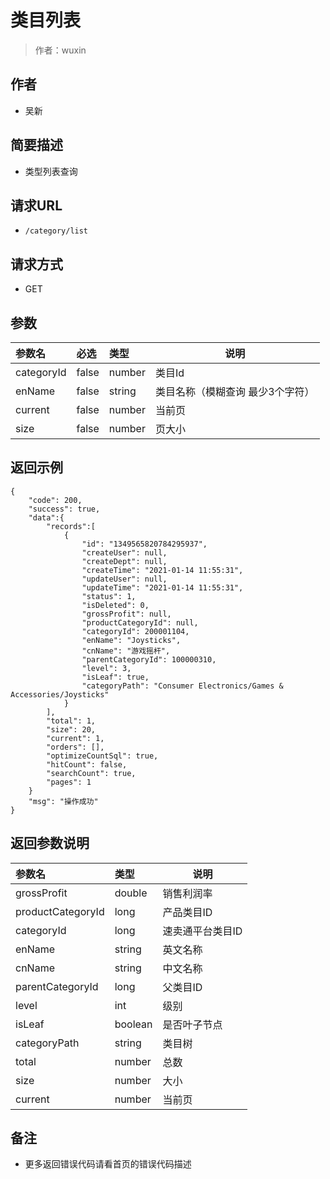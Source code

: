 # 类目列表

> 作者：wuxin

## 作者
- 吴新
    
## 简要描述

- 类型列表查询

## 请求URL
- `/category/list `
  
## 请求方式
- GET 

## 参数

|参数名|必选|类型|说明|
|:----    |:---|:----- |-----   |
|categoryId |false  |number |类目Id   |
|enName |false  |string |类目名称（模糊查询 最少3个字符）   |
|current |false  |number |当前页   |
|size |false  |number |页大小   |

## 返回示例 

``` 
{
    "code": 200,
    "success": true,
    "data":{
		"records":[
			{
				"id": "1349565820784295937",
				"createUser": null,
				"createDept": null,
				"createTime": "2021-01-14 11:55:31",
				"updateUser": null,
				"updateTime": "2021-01-14 11:55:31",
				"status": 1,
				"isDeleted": 0,
				"grossProfit": null,
				"productCategoryId": null,
				"categoryId": 200001104,
				"enName": "Joysticks",
				"cnName": "游戏摇杆",
				"parentCategoryId": 100000310,
				"level": 3,
				"isLeaf": true,
				"categoryPath": "Consumer Electronics/Games & Accessories/Joysticks"
			}
    	],
		"total": 1,
        "size": 20,
        "current": 1,
        "orders": [],
        "optimizeCountSql": true,
        "hitCount": false,
        "searchCount": true,
        "pages": 1
	}
    "msg": "操作成功"
}
```

## 返回参数说明 

|参数名|类型|说明|
|:-----  |:-----|-----                           |
|  grossProfit | double    | 销售利润率  |
|  productCategoryId | long    | 产品类目ID  |
|  categoryId |   long  | 速卖通平台类目ID |
|  enName |   string  | 英文名称  |
|  cnName |  string   |  中文名称 |
|  parentCategoryId |  long   | 父类目ID  |
|  level |   int  | 级别  |
|  isLeaf |  boolean   |  是否叶子节点 |
|  categoryPath |  string   |  类目树 |
|  total |  number   |  总数 |
|  size |  number   |  大小 |
|  current |  number   |  当前页 |

## 备注 

- 更多返回错误代码请看首页的错误代码描述
